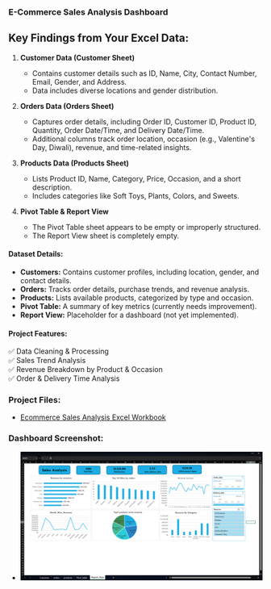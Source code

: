 ### E-Commerce Sales Analysis Dashboard
## Key Findings from Your Excel Data:
1. **Customer Data (Customer Sheet)**
   - Contains customer details such as ID, Name, City, Contact Number, Email, Gender, and Address.
   - Data includes diverse locations and gender distribution.
     
2. **Orders Data (Orders Sheet)**
   - Captures order details, including Order ID, Customer ID, Product ID, Quantity, Order Date/Time, and Delivery Date/Time.
   - Additional columns track order location, occasion (e.g., Valentine's Day, Diwali), revenue, and time-related insights.

3. **Products Data (Products Sheet)**
   - Lists Product ID, Name, Category, Price, Occasion, and a short description.
   - Includes categories like Soft Toys, Plants, Colors, and Sweets.

4. **Pivot Table & Report View**
   - The Pivot Table sheet appears to be empty or improperly structured.
   - The Report View sheet is completely empty.

#### **Dataset Details:**
- **Customers:** Contains customer profiles, including location, gender, and contact details.
- **Orders:** Tracks order details, purchase trends, and revenue analysis.
- **Products:** Lists available products, categorized by type and occasion.
- **Pivot Table:** A summary of key metrics (currently needs improvement).
- **Report View:** Placeholder for a dashboard (not yet implemented).

#### **Project Features:**
✅ Data Cleaning & Processing  
✅ Sales Trend Analysis  
✅ Revenue Breakdown by Product & Occasion  
✅ Order & Delivery Time Analysis  

### Project Files:
- [Ecommerce Sales Analysis Excel Workbook](https://github.com/Shohanur97/Portfolio/blob/main/excel/Ecomerce_sales_analysis.xlsx)

### Dashboard Screenshot:
- ![Ecommerce Sales Analysis Dashboard](https://github.com/Shohanur97/Portfolio/blob/main/excel/Ecomerce_sales_analysis%20-%20Excel%202_11_2025%207_49_05%20PM.png)
